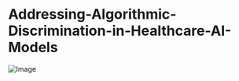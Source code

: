 # Addressing-Algorithmic-Discrimination-in-Healthcare-AI-Models
![Image](https://github.com/user-attachments/assets/80e1a047-fcae-4009-9570-ecd14637437e)
